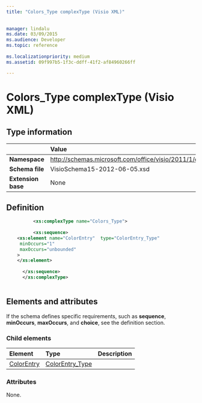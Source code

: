 ```yaml
---
title: "Colors_Type complexType (Visio XML)"
 
 
manager: lindalu
ms.date: 03/09/2015
ms.audience: Developer
ms.topic: reference
 
ms.localizationpriority: medium
ms.assetid: 09f997b5-1f3c-ddff-41f2-af84960266ff

---
```


# Colors_Type complexType (Visio XML)

## Type information

||Value |
|:-----|:-----|
|**Namespace** <br/> |http://schemas.microsoft.com/office/visio/2011/1/core  <br/> |
|**Schema file** <br/> |VisioSchema15-2012-06-05.xsd  <br/> |
|**Extension base** <br/> |None  <br/> |
   
## Definition

```XML
          <xs:complexType name="Colors_Type">
          
          <xs:sequence>
    <xs:element name="ColorEntry"  type="ColorEntry_Type"
     minOccurs="1"
     maxOccurs="unbounded"
    >
    </xs:element>
    
      </xs:sequence>
      </xs:complexType>
      
```

## Elements and attributes

If the schema defines specific requirements, such as **sequence**, **minOccurs**, **maxOccurs**, and **choice**, see the definition section. 
  
### Child elements

|**Element**|**Type**|**Description**|
|:-----|:-----|:-----|
|[ColorEntry](colorentry-element-colors_type-complextypevisio-xml.md) <br/> |[ColorEntry_Type](colorentry_type-complextypevisio-xml.md) <br/> ||
   
### Attributes

None.
  

